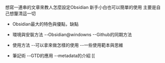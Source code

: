 
想寫一連串的文章來教人怎麼設定Obsidian
新手小白也可以簡單的使用
主要是自己想釐清這一切


- Obsidian最大的特色與優點，缺點
- 環境與安裝方法
--Obsidian@windowns
--Github的同期方法

- 使用方法
--可以拿來做怎樣的使用
--一些使用範本與思維

- 筆記術
--GTD的應用
--metadata的介紹
[[